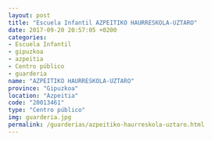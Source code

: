 ```yaml
---
layout: post
title: "Escuela Infantil AZPEITIKO HAURRESKOLA-UZTARO"
date: 2017-09-20 20:57:05 +0200
categories:
- Escuela Infantil
- gipuzkoa
- azpeitia
- Centro público
- guarderia
name: "AZPEITIKO HAURRESKOLA-UZTARO"
province: "Gipuzkoa"
location: "Azpeitia"
code: "20013461"
type: "Centro público"
img: guarderia.jpg
permalink: /guarderias/azpeitiko-haurreskola-uztaro.html
---
```

